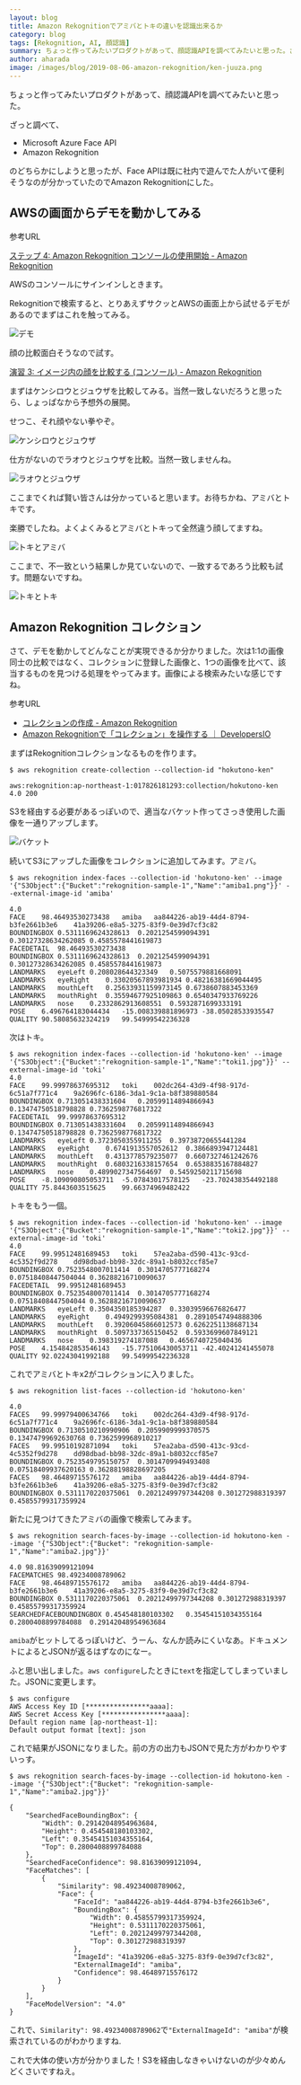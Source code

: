 ```yaml
---
layout: blog
title: Amazon Rekognitionでアミバとトキの違いを認識出来るか
category: blog
tags: [Rekognition, AI, 顔認識]
summary: ちょっと作ってみたいプロダクトがあって、顔認識APIを調べてみたいと思った。ざっと調べて、Microsoft Azure Face API, Amazon Rekognitionのどちらかにしようと思った
author: aharada
image: /images/blog/2019-08-06-amazon-rekognition/ken-juuza.png
---
```


ちょっと作ってみたいプロダクトがあって、顔認識APIを調べてみたいと思った。

ざっと調べて、

- Microsoft Azure Face API
- Amazon Rekognition

のどちらかにしようと思ったが、Face APIは既に社内で遊んでた人がいて便利そうなのが分かっていたのでAmazon Rekognitionにした。

## AWSの画面からデモを動かしてみる

参考URL

[ステップ 4: Amazon Rekognition コンソールの使用開始 - Amazon Rekognition](https://docs.aws.amazon.com/ja_jp/rekognition/latest/dg/getting-started-console.html)

AWSのコンソールにサインインしときます。

Rekognitionで検索すると、とりあえずサクッとAWSの画面上から試せるデモがあるのでまずはこれを触ってみる。

![デモ](/images/blog/2019-08-06-amazon-rekognition/demo.png)

顔の比較面白そうなので試す。

[演習 3: イメージ内の顔を比較する (コンソール) - Amazon Rekognition](https://docs.aws.amazon.com/ja_jp/rekognition/latest/dg/compare-faces-console.html)

まずはケンシロウとジュウザを比較してみる。当然一致しないだろうと思ったら、しょっぱなから予想外の展開。

せつこ、それ顔やない拳やぞ。

![ケンシロウとジュウザ](/images/blog/2019-08-06-amazon-rekognition/ken-juuza.png)

仕方がないのでラオウとジュウザを比較。当然一致しませんね。

![ラオウとジュウザ](/images/blog/2019-08-06-amazon-rekognition/raou-juuza.png)

ここまでくれば賢い皆さんは分かっていると思います。お待ちかね、アミバとトキです。

楽勝でしたね。よくよくみるとアミバとトキって全然違う顔してますね。

![トキとアミバ](/images/blog/2019-08-06-amazon-rekognition/toki-amiba.png)

ここまで、不一致という結果しか見ていないので、一致するであろう比較も試す。問題ないですね。

![トキとトキ](/images/blog/2019-08-06-amazon-rekognition/toki-toki.png)

## Amazon Rekognition コレクション
さて、デモを動かしてどんなことが実現できるか分かりました。次は1:1の画像同士の比較ではなく、コレクションに登録した画像と、1つの画像を比べて、該当するものを見つける処理をやってみます。画像による検索みたいな感じですね。

参考URL

- [コレクションの作成 - Amazon Rekognition](https://docs.aws.amazon.com/ja_jp/rekognition/latest/dg/create-collection-procedure.html)
- [Amazon Rekognitionで「コレクション」を操作する ｜ DevelopersIO](https://dev.classmethod.jp/cloud/rekognition-handling-collection/)

まずはRekognitionコレクションなるものを作ります。

```
$ aws rekognition create-collection --collection-id "hokutono-ken"

aws:rekognition:ap-northeast-1:017826181293:collection/hokutono-ken	4.0	200
```

S3を経由する必要があるっぽいので、適当なバケット作ってさっき使用した画像を一通りアップします。

![バケット](/images/blog/2019-08-06-amazon-rekognition/bucket.png)

続いてS3にアップした画像をコレクションに追加してみます。アミバ。

```
$ aws rekognition index-faces --collection-id 'hokutono-ken' --image '{"S3Object":{"Bucket":"rekognition-sample-1","Name":"amiba1.png"}}' --external-image-id 'amiba'

4.0
FACE	98.46493530273438	amiba	aa844226-ab19-44d4-8794-b3fe2661b3e6	41a39206-e8a5-3275-83f9-0e39d7cf3c82
BOUNDINGBOX	0.5311169624328613	0.2021254599094391	0.30127328634262085	0.4585578441619873
FACEDETAIL	98.46493530273438
BOUNDINGBOX	0.5311169624328613	0.2021254599094391	0.30127328634262085	0.4585578441619873
LANDMARKS	eyeLeft	0.208028644323349	0.5075579881668091
LANDMARKS	eyeRight	0.33020567893981934	0.48216381669044495
LANDMARKS	mouthLeft	0.25633931159973145	0.6738607883453369
LANDMARKS	mouthRight	0.35594677925109863	0.6540347933769226
LANDMARKS	nose	0.2332862913608551	0.5932871699333191
POSE	6.496764183044434	-15.008339881896973	-38.05028533935547
QUALITY	90.58085632324219	99.54999542236328
```

次はトキ。

```
$ aws rekognition index-faces --collection-id 'hokutono-ken' --image '{"S3Object":{"Bucket":"rekognition-sample-1","Name":"toki1.jpg"}}' --external-image-id 'toki'
4.0
FACE	99.99978637695312	toki	002dc264-43d9-4f98-917d-6c51a7f771c4	9a2696fc-6186-3da1-9c1a-b8f389880584
BOUNDINGBOX	0.713051438331604	0.20599114894866943	0.13474750518798828	0.7362598776817322
FACEDETAIL	99.99978637695312
BOUNDINGBOX	0.713051438331604	0.20599114894866943	0.13474750518798828	0.7362598776817322
LANDMARKS	eyeLeft	0.3723050355911255	0.39738720655441284
LANDMARKS	eyeRight	0.6741913557052612	0.3866893947124481
LANDMARKS	mouthLeft	0.4313778579235077	0.6607327461242676
LANDMARKS	mouthRight	0.6803216338157654	0.6538835167884827
LANDMARKS	nose	0.4899027347564697	0.5459250211715698
POSE	-8.109090805053711	-5.07843017578125	-23.702438354492188
QUALITY	75.8443603515625	99.66374969482422
```

トキをもう一個。

```
$ aws rekognition index-faces --collection-id 'hokutono-ken' --image '{"S3Object":{"Bucket":"rekognition-sample-1","Name":"toki2.jpg"}}' --external-image-id 'toki'
4.0
FACE	99.99512481689453	toki	57ea2aba-d590-413c-93cd-4c5352f9d278	dd98dbad-bb98-32dc-89a1-b8032ccf85e7
BOUNDINGBOX	0.7523548007011414	0.3014705777168274	0.07518408447504044	0.36288216710090637
FACEDETAIL	99.99512481689453
BOUNDINGBOX	0.7523548007011414	0.3014705777168274	0.07518408447504044	0.36288216710090637
LANDMARKS	eyeLeft	0.3504350185394287	0.33039596676826477
LANDMARKS	eyeRight	0.4949299395084381	0.28910547494888306
LANDMARKS	mouthLeft	0.39206045866012573	0.6262251138687134
LANDMARKS	mouthRight	0.5097337365150452	0.5933699607849121
LANDMARKS	nose	0.398319274187088	0.4656740725040436
POSE	4.154842853546143	-15.775106430053711	-42.40241241455078
QUALITY	92.02243041992188	99.54999542236328
```

これでアミバとトキx2がコレクションに入りました。

``` 
$ aws rekognition list-faces --collection-id 'hokutono-ken'

4.0
FACES	99.99979400634766	toki	002dc264-43d9-4f98-917d-6c51a7f771c4	9a2696fc-6186-3da1-9c1a-b8f389880584
BOUNDINGBOX	0.7130510210990906	0.2059909999370575	0.13474799692630768	0.7362599968910217
FACES	99.99510192871094	toki	57ea2aba-d590-413c-93cd-4c5352f9d278	dd98dbad-bb98-32dc-89a1-b8032ccf85e7
BOUNDINGBOX	0.7523549795150757	0.3014709949493408	0.07518409937620163	0.36288198828697205
FACES	98.46489715576172	amiba	aa844226-ab19-44d4-8794-b3fe2661b3e6	41a39206-e8a5-3275-83f9-0e39d7cf3c82
BOUNDINGBOX	0.5311170220375061	0.20212499797344208	0.301272988319397	0.45855799317359924
```

新たに見つけてきたアミバの画像で検索してみます。

```
$ aws rekognition search-faces-by-image --collection-id hokutono-ken --image '{"S3Object":{"Bucket": "rekognition-sample-1","Name":"amiba2.jpg"}}'

4.0	98.81639099121094
FACEMATCHES	98.49234008789062
FACE	98.46489715576172	amiba	aa844226-ab19-44d4-8794-b3fe2661b3e6	41a39206-e8a5-3275-83f9-0e39d7cf3c82
BOUNDINGBOX	0.5311170220375061	0.20212499797344208	0.301272988319397	0.45855799317359924
SEARCHEDFACEBOUNDINGBOX	0.454548180103302	0.35454151034355164	0.2800408899784088	0.29142048954963684
```

`amiba`がヒットしてるっぽいけど、うーん、なんか読みにくいなあ。ドキュメントによるとJSONが返るはずなのになー。

ふと思い出しました。`aws configure`したときに`text`を指定してしまっていました。JSONに変更します。

```
$ aws configure
AWS Access Key ID [****************aaaa]:
AWS Secret Access Key [****************aaaa]:
Default region name [ap-northeast-1]:
Default output format [text]: json
```

これで結果がJSONになりました。前の方の出力もJSONで見た方がわかりやすいっす。

```
$ aws rekognition search-faces-by-image --collection-id hokutono-ken --image '{"S3Object":{"Bucket": "rekognition-sample-1","Name":"amiba2.jpg"}}'

{
    "SearchedFaceBoundingBox": {
        "Width": 0.29142048954963684,
        "Height": 0.454548180103302,
        "Left": 0.35454151034355164,
        "Top": 0.2800408899784088
    },
    "SearchedFaceConfidence": 98.81639099121094,
    "FaceMatches": [
        {
            "Similarity": 98.49234008789062,
            "Face": {
                "FaceId": "aa844226-ab19-44d4-8794-b3fe2661b3e6",
                "BoundingBox": {
                    "Width": 0.45855799317359924,
                    "Height": 0.5311170220375061,
                    "Left": 0.20212499797344208,
                    "Top": 0.301272988319397
                },
                "ImageId": "41a39206-e8a5-3275-83f9-0e39d7cf3c82",
                "ExternalImageId": "amiba",
                "Confidence": 98.46489715576172
            }
        }
    ],
    "FaceModelVersion": "4.0"
}
```

これで、`Similarity": 98.49234008789062`で`"ExternalImageId": "amiba"`が検索されているのがわかりますね.

これで大体の使い方が分かりました！S3を経由しなきゃいけないのが少々めんどくさいですねえ。